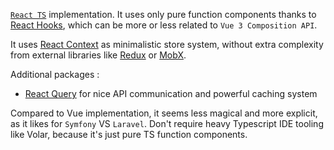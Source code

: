 [`React TS`](https://fr.reactjs.org/) implementation. It uses only pure function components thanks to [React Hooks](https://reactjs.org/docs/hooks-intro.html), which can be more or less related to `Vue 3 Composition API`.

It uses [React Context](https://beta.reactjs.org/reference/react/useContext) as minimalistic store system, without extra complexity from external libraries like [Redux](https://redux.js.org/) or [MobX](https://mobx.js.org).

Additional packages :

* [React Query](https://tanstack.com/query) for nice API communication and powerful caching system

Compared to Vue implementation, it seems less magical and more explicit, as it likes for `Symfony` VS `Laravel`. Don't require heavy Typescript IDE tooling like Volar, because it's just pure TS function components.
